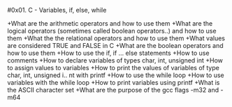 #0x01. C - Variables, if, else, while

+What are the arithmetic operators and how to use them
+What are the logical operators (sometimes called boolean operators..) and how to use them
+What the the relational operators and how to use them
+What values are considered TRUE and FALSE in C
+What are the boolean operators and how to use them
+How to use the if, if ... else statements
+How to use comments
+How to declare variables of types char, int, unsigned int
+How to assign values to variables
+How to print the values of variables of type char, int, unsigned i.. nt with printf
+How to use the while loop
+How to use variables with the while loop
+How to print variables using printf
+What is the ASCII character set
+What are the purpose of the gcc flags -m32 and -m64
